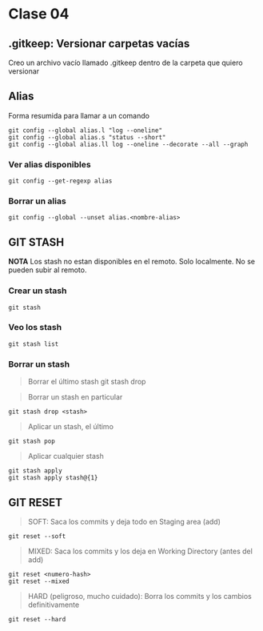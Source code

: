 # Clase 04

## .gitkeep: Versionar carpetas vacías
Creo un archivo vacío llamado .gitkeep dentro de la carpeta que quiero versionar

## Alias
Forma resumida para llamar a un comando

    git config --global alias.l "log --oneline"
    git config --global alias.s "status --short"
    git config --global alias.ll log --oneline --decorate --all --graph

### Ver alias disponibles

    git config --get-regexp alias

### Borrar un alias

    git config --global --unset alias.<nombre-alias>

## GIT STASH
**NOTA** Los stash no estan disponibles en el remoto. Solo localmente. No se pueden subir al remoto.

### Crear un stash

    git stash

### Veo los stash

    git stash list

### Borrar un stash

>Borrar el último stash
    git stash drop

> Borrar un stash en particular

    git stash drop <stash>

> Aplicar un stash, el último

    git stash pop

> Aplicar cualquier stash

    git stash apply
    git stash apply stash@{1}

## GIT RESET

> SOFT: Saca los commits y deja todo en Staging area (add)

    git reset --soft

> MIXED: Saca los commits y los deja en Working Directory (antes del add)

    git reset <numero-hash>
    git reset --mixed

> HARD (peligroso, mucho cuidado): Borra los commits y los cambios definitivamente

    git reset --hard
